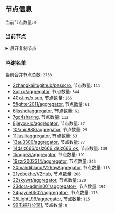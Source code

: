 
## 节点信息
当前节点数量: `0`
### 当前节点
<details>
  <summary>展开复制节点</summary>

    

</details>

### 鸣谢名单
当前合并节点总数: `2733`
- [2zhangkaiitugithub/passcro](https://github.com/zhangkaiitugithub/passcro), 节点数量: `111`
- [3qjlxg/aggregator](https://github.com/qjlxg/aggregator), 节点数量: `344`
- [40xJins/x.sub](https://github.com/0xJins/x.sub), 节点数量: `266`
- [5fighter2011/aggregator](https://github.com/fighter2011/aggregator), 节点数量: `61`
- [6ljsshd/aggregator](https://github.com/ljsshd/aggregator), 节点数量: `61`
- [7go4sharing](https://github.com/go4sharing), 节点数量: `112`
- [8jieyou-io/aggregator](https://github.com/jieyou-io/aggregator), 节点数量: `37`
- [10/xnic888/aggregator](https://github.com/xnic888/aggregator), 节点数量: `29`
- [11liusil/aggregator](https://github.com/liusil/aggregator), 节点数量: `53`
- [13au3300/aggregator](https://github.com/au3300/aggregator), 节点数量: `77`
- [14dslz666/dslz666_dslz666_ok](https://github.com/dslz666/dslz666_dslz666_ok), 节点数量: `139`
- [15nggezi/aggregator](https://github.com/nggezi/aggregator), 节点数量: `191`
- [19zzr2002314/aggregator](https://github.com/zzr2002314/aggregator), 节点数量: `343`
- [20mahdibland/V2RayAggregator](https://github.com/mahdibland/V2RayAggregator), 节点数量: `113`
- [21yebekhe/V2Hub](https://github.com/yebekhe/V2Hub), 节点数量: `206`
- [22skywrt/aggregator](https://github.com/skywrt/aggregator), 节点数量: `220`
- [23dora-admin001/aggregator-](https://github.com/dora-admin001/aggregator-), 节点数量: `194`
- [24payne0502/aggregator-](https://github.com/payne0502/aggregator-), 节点数量: `175`
- [25LightL99/aggregator](https://github.com/LightL99/aggregator), 节点数量: `115`
- [99电报群分享1](https://github.com/cdddbc/getAirport), 节点数量: `0`


